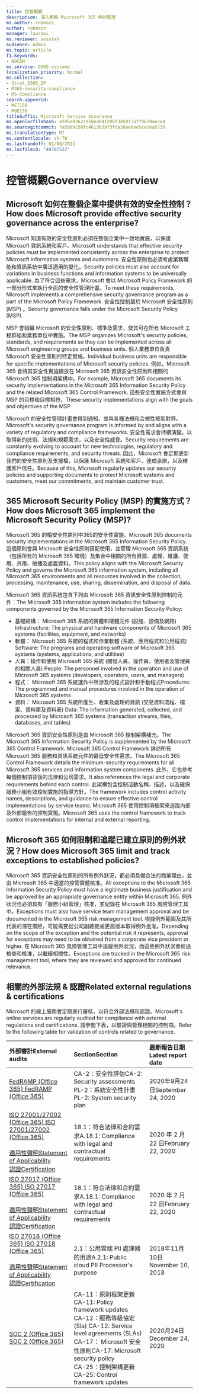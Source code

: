 ```yaml
---
title: 控管概觀
description: 深入瞭解 Microsoft 365 中的管理
ms.author: robmazz
author: robmazz
manager: laurawi
ms.reviewer: sosstah
audience: Admin
ms.topic: article
f1.keywords:
- NOCSH
ms.service: O365-seccomp
localization_priority: Normal
ms.collection:
- Strat_O365_IP
- M365-security-compliance
- MS-Compliance
search.appverid:
- MET150
- MOE150
titleSuffix: Microsoft Service Assurance
ms.openlocfilehash: e2d5e0362ce5bea8412d6f3d5017aff9670ae7e4
ms.sourcegitcommit: 7a5b6bc58fc4613b38f3fda20aebee5cec6a5730
ms.translationtype: MT
ms.contentlocale: zh-TW
ms.lasthandoff: 01/08/2021
ms.locfileid: "49787522"
---
```

# <a name="governance-overview"></a><span data-ttu-id="6306f-103">控管概觀</span><span class="sxs-lookup"><span data-stu-id="6306f-103">Governance overview</span></span>

## <a name="how-does-microsoft-provide-effective-security-governance-across-the-enterprise"></a><span data-ttu-id="6306f-104">Microsoft 如何在整個企業中提供有效的安全性控制？</span><span class="sxs-lookup"><span data-stu-id="6306f-104">How does Microsoft provide effective security governance across the enterprise?</span></span>

<span data-ttu-id="6306f-105">Microsoft 知道有效的安全性原則必須在整個企業中一致地實施，以保護 Microsoft 資訊系統和客戶。</span><span class="sxs-lookup"><span data-stu-id="6306f-105">Microsoft understands that effective security policies must be implemented consistently across the enterprise to protect Microsoft information systems and customers.</span></span> <span data-ttu-id="6306f-106">安全性原則也必須考慮業務職能和資訊系統中廣泛適用的變化。</span><span class="sxs-lookup"><span data-stu-id="6306f-106">Security policies must also account for variations in business functions and information systems to be universally applicable.</span></span> <span data-ttu-id="6306f-107">為了符合這些需求，Microsoft 會以 Microsoft Policy Framework 的一部分形式來執行全面的安全性管理計畫。</span><span class="sxs-lookup"><span data-stu-id="6306f-107">To meet these requirements, Microsoft implements a comprehensive security governance program as a part of the Microsoft Policy Framework.</span></span> <span data-ttu-id="6306f-108">安全性控制屬於 Microsoft 安全性原則 (MSP) 。</span><span class="sxs-lookup"><span data-stu-id="6306f-108">Security governance falls under the Microsoft Security Policy (MSP).</span></span>

<span data-ttu-id="6306f-109">MSP 會組織 Microsoft 的安全性原則、標準及需求，使其可在所有 Microsoft 工程群組和業務單位中實施。</span><span class="sxs-lookup"><span data-stu-id="6306f-109">The MSP organizes Microsoft's security policies, standards, and requirements so they can be implemented across all Microsoft engineering groups and business units.</span></span> <span data-ttu-id="6306f-110">個人業務單位負責 Microsoft 安全性原則的特定實施。</span><span class="sxs-lookup"><span data-stu-id="6306f-110">Individual business units are responsible for specific implementations of Microsoft security policies.</span></span> <span data-ttu-id="6306f-111">例如，Microsoft 365 會將其安全性實施檔放在 Microsoft 365 資訊安全性原則和相關的 Microsoft 365 控制項架構中。</span><span class="sxs-lookup"><span data-stu-id="6306f-111">For example, Microsoft 365 documents its security implementations in the Microsoft 365 Information Security Policy and the related Microsoft 365 Control Framework.</span></span> <span data-ttu-id="6306f-112">這些安全性實施方式會與 MSP 的目標和目標相符。</span><span class="sxs-lookup"><span data-stu-id="6306f-112">These security implementations align with the goals and objectives of the MSP.</span></span>

<span data-ttu-id="6306f-113">Microsoft 的安全性管理計畫會得到通知，並與各種法規和合規性框架對齊。</span><span class="sxs-lookup"><span data-stu-id="6306f-113">Microsoft's security governance program is informed by and aligns with a variety of regulatory and compliance frameworks.</span></span> <span data-ttu-id="6306f-114">安全性需求會持續演變，以取得新的技術、法規和規範需求，以及安全性威脅。</span><span class="sxs-lookup"><span data-stu-id="6306f-114">Security requirements are constantly evolving to account for new technologies, regulatory and compliance requirements, and security threats.</span></span> <span data-ttu-id="6306f-115">因此，Microsoft 會定期更新我們的安全性原則及支援檔，以保護 Microsoft 系統和客戶、達成承諾，以及維護客戶信任。</span><span class="sxs-lookup"><span data-stu-id="6306f-115">Because of this, Microsoft regularly updates our security policies and supporting documents to protect Microsoft systems and customers, meet our commitments, and maintain customer trust.</span></span>

## <a name="how-does-microsoft-365-implement-the-microsoft-security-policy-msp"></a><span data-ttu-id="6306f-116">365 Microsoft Security Policy (MSP) 的實施方式？</span><span class="sxs-lookup"><span data-stu-id="6306f-116">How does Microsoft 365 implement the Microsoft Security Policy (MSP)?</span></span>

<span data-ttu-id="6306f-117">Microsoft 365 的檔安全性原則中365的安全性實施。</span><span class="sxs-lookup"><span data-stu-id="6306f-117">Microsoft 365 documents security implementations in the Microsoft 365 Information Security Policy.</span></span> <span data-ttu-id="6306f-118">這個原則會與 Microsoft 安全性原則搭配使用，並管理 Microsoft 365 資訊系統（包括所有的 Microsoft 365 環境）及集合中相關的所有資源、處理、維護、使用、共用、散播及處置資料。</span><span class="sxs-lookup"><span data-stu-id="6306f-118">This policy aligns with the Microsoft Security Policy and governs the Microsoft 365 information system, including all Microsoft 365 environments and all resources involved in the collection, processing, maintenance, use, sharing, dissemination, and disposal of data.</span></span>

<span data-ttu-id="6306f-119">Microsoft 365 資訊系統包含下列由 Microsoft 365 資訊安全性原則控制的元件：</span><span class="sxs-lookup"><span data-stu-id="6306f-119">The Microsoft 365 information system includes the following components governed by the Microsoft 365 Information Security Policy:</span></span>

- <span data-ttu-id="6306f-120">基礎結構： Microsoft 365 系統的實體和硬體元件 (設施、設備及網路) </span><span class="sxs-lookup"><span data-stu-id="6306f-120">Infrastructure: The physical and hardware components of Microsoft 365 systems (facilities, equipment, and networks)</span></span>
- <span data-ttu-id="6306f-121">軟體： Microsoft 365 系統的程式和作業軟體 (系統、應用程式和公用程式) </span><span class="sxs-lookup"><span data-stu-id="6306f-121">Software: The programs and operating software of Microsoft 365 systems (systems, applications, and utilities)</span></span>
- <span data-ttu-id="6306f-122">人員：操作和使用 Microsoft 365 系統 (開發人員、操作員、使用者及管理員的相關人員) </span><span class="sxs-lookup"><span data-stu-id="6306f-122">People: The personnel involved in the operation and use of Microsoft 365 systems (developers, operators, users, and managers)</span></span>
- <span data-ttu-id="6306f-123">程式： Microsoft 365 系統運作中所涉及的程式設計和手動程式</span><span class="sxs-lookup"><span data-stu-id="6306f-123">Procedures: The programmed and manual procedures involved in the operation of Microsoft 365 systems</span></span>
- <span data-ttu-id="6306f-124">資料： Microsoft 365 系統所產生、收集及處理的資訊 (交易資料流程、檔案、資料庫及資料表) </span><span class="sxs-lookup"><span data-stu-id="6306f-124">Data: The information generated, collected, and processed by Microsoft 365 systems (transaction streams, files, databases, and tables)</span></span>

<span data-ttu-id="6306f-125">Microsoft 365 資訊安全性原則是由 Microsoft 365 控制架構補充。</span><span class="sxs-lookup"><span data-stu-id="6306f-125">The Microsoft 365 Information Security Policy is supplemented by the Microsoft 365 Control Framework.</span></span> <span data-ttu-id="6306f-126">Microsoft 365 Control Framework 詳述所有 Microsoft 365 服務和資訊系統元件的最低安全性需求。</span><span class="sxs-lookup"><span data-stu-id="6306f-126">The Microsoft 365 Control Framework details the minimum-security requirements for all Microsoft 365 services and information system components.</span></span> <span data-ttu-id="6306f-127">此外，它也參考每個控制項背後的法律和公司需求。</span><span class="sxs-lookup"><span data-stu-id="6306f-127">It also references the legal and corporate requirements behind each control.</span></span> <span data-ttu-id="6306f-128">此架構包含控制活動名稱、描述，以及確保服務小組有效控制實施的指導方針。</span><span class="sxs-lookup"><span data-stu-id="6306f-128">The framework includes control activity names, descriptions, and guidance to ensure effective control implementations by service teams.</span></span> <span data-ttu-id="6306f-129">Microsoft 365 使用控制項框架來追蹤內部及外部報告的控制實現。</span><span class="sxs-lookup"><span data-stu-id="6306f-129">Microsoft 365 uses the control framework to track control implementations for internal and external reporting.</span></span>

## <a name="how-does-microsoft-365-limit-and-track-exceptions-to-established-policies"></a><span data-ttu-id="6306f-130">Microsoft 365 如何限制和追蹤已建立原則的例外狀況？</span><span class="sxs-lookup"><span data-stu-id="6306f-130">How does Microsoft 365 limit and track exceptions to established policies?</span></span>

<span data-ttu-id="6306f-131">Microsoft 365 資訊安全性原則的所有例外狀況，都必須具備合法的商業理由，並由 Microsoft 365 中適當的控管實體核准。</span><span class="sxs-lookup"><span data-stu-id="6306f-131">All exceptions to the Microsoft 365 Information Security Policy must have a legitimate business justification and be approved by an appropriate governance entity within Microsoft 365.</span></span> <span data-ttu-id="6306f-132">例外狀況也必須具有「服務小組管理」核准，並記錄在 Microsoft 365 風險管理工具中。</span><span class="sxs-lookup"><span data-stu-id="6306f-132">Exceptions must also have service team management approval and be documented in the Microsoft 365 risk management tool.</span></span> <span data-ttu-id="6306f-133">根據例外範圍及其所代表的潛在風險，可能需要從公司副總裁或更高版本取得例外批准。</span><span class="sxs-lookup"><span data-stu-id="6306f-133">Depending on the scope of the exception and the potential risk it represents, approval for exceptions may need to be obtained from a corporate vice president or higher.</span></span> <span data-ttu-id="6306f-134">在 Microsoft 365 風險管理工具中追蹤例外狀況，而這些例外狀況會經過檢查和核准，以繼續相關性。</span><span class="sxs-lookup"><span data-stu-id="6306f-134">Exceptions are tracked in the Microsoft 365 risk management tool, where they are reviewed and approved for continued relevance.</span></span>

## <a name="related-external-regulations--certifications"></a><span data-ttu-id="6306f-135">相關的外部法規 & 認證</span><span class="sxs-lookup"><span data-stu-id="6306f-135">Related external regulations & certifications</span></span>

<span data-ttu-id="6306f-136">Microsoft 的線上服務會定期進行審核，以符合外部法規和認證。</span><span class="sxs-lookup"><span data-stu-id="6306f-136">Microsoft's online services are regularly audited for compliance with external regulations and certifications.</span></span> <span data-ttu-id="6306f-137">請參閱下表，以驗證與管理相關的控制項。</span><span class="sxs-lookup"><span data-stu-id="6306f-137">Refer to the following table for validation of controls related to governance.</span></span>

| <span data-ttu-id="6306f-138">**外部審計**</span><span class="sxs-lookup"><span data-stu-id="6306f-138">**External audits**</span></span> | <span data-ttu-id="6306f-139">**Section**</span><span class="sxs-lookup"><span data-stu-id="6306f-139">**Section**</span></span> | <span data-ttu-id="6306f-140">**最新報告日期**</span><span class="sxs-lookup"><span data-stu-id="6306f-140">**Latest report date**</span></span> |
|:--------------------|:------------|:-----------------------|
| [<span data-ttu-id="6306f-141">FedRAMP (Office 365) </span><span class="sxs-lookup"><span data-stu-id="6306f-141">FedRAMP (Office 365)</span></span>](https://compliance.microsoft.com/compliancemanager) | <span data-ttu-id="6306f-142">CA-2：安全性評估</span><span class="sxs-lookup"><span data-stu-id="6306f-142">CA-2: Security assessments</span></span> <br> <span data-ttu-id="6306f-143">PL-2：系統安全性計畫</span><span class="sxs-lookup"><span data-stu-id="6306f-143">PL-2: System security plan</span></span> | <span data-ttu-id="6306f-144">2020年9月24日</span><span class="sxs-lookup"><span data-stu-id="6306f-144">September 24, 2020</span></span> |
| [<span data-ttu-id="6306f-145">ISO 27001/27002 (Office 365) </span><span class="sxs-lookup"><span data-stu-id="6306f-145">ISO 27001/27002 (Office 365)</span></span>](https://servicetrust.microsoft.com/ViewPage/MSComplianceGuideV3?command=Download&downloadType=Document&downloadId=d7864d4f-e053-4cc4-a964-fa526d07c3be&tab=7027ead0-3d6b-11e9-b9e1-290b1eb4cdeb&docTab=7027ead0-3d6b-11e9-b9e1-290b1eb4cdeb_ISO_Reports) <br><br> [<span data-ttu-id="6306f-146">適用性聲明</span><span class="sxs-lookup"><span data-stu-id="6306f-146">Statement of Applicability</span></span>](https://servicetrust.microsoft.com/ViewPage/MSComplianceGuide?command=Download&downloadType=Document&downloadId=8ee1e46b-2ada-4e7b-bb7d-4c55a8cb6fcd&docTab=4ce99610-c9c0-11e7-8c2c-f908a777fa4d_ISO_Reports) <br> [<span data-ttu-id="6306f-147">認證</span><span class="sxs-lookup"><span data-stu-id="6306f-147">Certification</span></span>](https://servicetrust.microsoft.com/ViewPage/MSComplianceGuideV3?command=Download&downloadType=Document&downloadId=1e84a14a-2468-45ac-9412-5e53250d57ec&tab=7027ead0-3d6b-11e9-b9e1-290b1eb4cdeb&docTab=7027ead0-3d6b-11e9-b9e1-290b1eb4cdeb_ISO_Reports) | <span data-ttu-id="6306f-148">18.1：符合法律和合約需求</span><span class="sxs-lookup"><span data-stu-id="6306f-148">A.18.1: Compliance with legal and contractual requirements</span></span> | <span data-ttu-id="6306f-149">2020 年 2 月 22 日</span><span class="sxs-lookup"><span data-stu-id="6306f-149">February 22, 2020</span></span> |
| [<span data-ttu-id="6306f-150">ISO 27017 (Office 365) </span><span class="sxs-lookup"><span data-stu-id="6306f-150">ISO 27017 (Office 365)</span></span>](https://servicetrust.microsoft.com/ViewPage/MSComplianceGuideV3?command=Download&downloadType=Document&downloadId=d7864d4f-e053-4cc4-a964-fa526d07c3be&tab=7027ead0-3d6b-11e9-b9e1-290b1eb4cdeb&docTab=7027ead0-3d6b-11e9-b9e1-290b1eb4cdeb_ISO_Reports) <br><br> [<span data-ttu-id="6306f-151">適用性聲明</span><span class="sxs-lookup"><span data-stu-id="6306f-151">Statement of Applicability</span></span>](https://servicetrust.microsoft.com/ViewPage/MSComplianceGuide?command=Download&downloadType=Document&downloadId=8ee1e46b-2ada-4e7b-bb7d-4c55a8cb6fcd&docTab=4ce99610-c9c0-11e7-8c2c-f908a777fa4d_ISO_Reports) <br> [<span data-ttu-id="6306f-152">認證</span><span class="sxs-lookup"><span data-stu-id="6306f-152">Certification</span></span>](https://servicetrust.microsoft.com/ViewPage/MSComplianceGuideV3?command=Download&downloadType=Document&downloadId=70de0999-5451-43a3-9ef4-761e8fbfb1a3&tab=7027ead0-3d6b-11e9-b9e1-290b1eb4cdeb&docTab=7027ead0-3d6b-11e9-b9e1-290b1eb4cdeb_ISO_Reports) | <span data-ttu-id="6306f-153">18.1：符合法律和合約需求</span><span class="sxs-lookup"><span data-stu-id="6306f-153">A.18.1: Compliance with legal and contractual requirements</span></span> | <span data-ttu-id="6306f-154">2020 年 2 月 22 日</span><span class="sxs-lookup"><span data-stu-id="6306f-154">February 22, 2020</span></span> |
| [<span data-ttu-id="6306f-155">ISO 27018 (Office 365) </span><span class="sxs-lookup"><span data-stu-id="6306f-155">ISO 27018 (Office 365)</span></span>](https://servicetrust.microsoft.com/ViewPage/MSComplianceGuideV3?command=Download&downloadType=Document&downloadId=d7864d4f-e053-4cc4-a964-fa526d07c3be&tab=7027ead0-3d6b-11e9-b9e1-290b1eb4cdeb&docTab=7027ead0-3d6b-11e9-b9e1-290b1eb4cdeb_ISO_Reports) <br><br> [<span data-ttu-id="6306f-156">適用性聲明</span><span class="sxs-lookup"><span data-stu-id="6306f-156">Statement of Applicability</span></span>](https://servicetrust.microsoft.com/ViewPage/MSComplianceGuide?command=Download&downloadType=Document&downloadId=8ee1e46b-2ada-4e7b-bb7d-4c55a8cb6fcd&docTab=4ce99610-c9c0-11e7-8c2c-f908a777fa4d_ISO_Reports) <br> [<span data-ttu-id="6306f-157">認證</span><span class="sxs-lookup"><span data-stu-id="6306f-157">Certification</span></span>](https://servicetrust.microsoft.com/ViewPage/MSComplianceGuideV3?command=Download&downloadType=Document&downloadId=43e89534-f48d-42ea-a7a7-3523ff516036&tab=7027ead0-3d6b-11e9-b9e1-290b1eb4cdeb&docTab=7027ead0-3d6b-11e9-b9e1-290b1eb4cdeb_ISO_Reports) | <span data-ttu-id="6306f-158">2.1：公用雲端 PII 處理器的用途</span><span class="sxs-lookup"><span data-stu-id="6306f-158">A.2.1: Public cloud PII Processor's purpose</span></span> | <span data-ttu-id="6306f-159">2018年11月10日</span><span class="sxs-lookup"><span data-stu-id="6306f-159">November 10, 2018</span></span> |
| [<span data-ttu-id="6306f-160">SOC 2 (Office 365) </span><span class="sxs-lookup"><span data-stu-id="6306f-160">SOC 2 (Office 365)</span></span>](https://servicetrust.microsoft.com/ViewPage/MSComplianceGuideV3?command=Download&downloadType=Document&downloadId=a73c1738-7892-42b7-acd3-87b6371c53f6&tab=7027ead0-3d6b-11e9-b9e1-290b1eb4cdeb&docTab=7027ead0-3d6b-11e9-b9e1-290b1eb4cdeb_SOC_%2F_SSAE_16_Reports) | <span data-ttu-id="6306f-161">CA-11：原則框架更新</span><span class="sxs-lookup"><span data-stu-id="6306f-161">CA-11: Policy framework updates</span></span> <br> <span data-ttu-id="6306f-162">CA-12：服務等級協定 (Sla) </span><span class="sxs-lookup"><span data-stu-id="6306f-162">CA-12: Service level agreements (SLAs)</span></span> <br> <span data-ttu-id="6306f-163">CA-17： Microsoft 安全性原則</span><span class="sxs-lookup"><span data-stu-id="6306f-163">CA-17: Microsoft security policy</span></span> <br> <span data-ttu-id="6306f-164">CA-25：控制架構更新</span><span class="sxs-lookup"><span data-stu-id="6306f-164">CA-25: Control framework updates</span></span> | <span data-ttu-id="6306f-165">2020月24日</span><span class="sxs-lookup"><span data-stu-id="6306f-165">December 24, 2020</span></span> |
